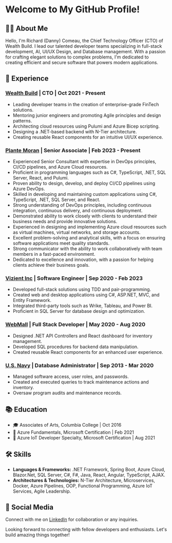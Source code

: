 # Welcome to My GitHub Profile!

## 🙋‍♂️ About Me

Hello, I'm Richard (Danny) Comeau, the Chief Technology Officer (CTO) of Wealth Build. I lead our talented developer teams specializing in full-stack development, AI, UI/UX Design, and Database management. With a passion for crafting elegant solutions to complex problems, I'm dedicated to creating efficient and secure software that powers modern applications.

## 💼 Experience

### [Wealth Build](https://www.wealthbuild.ai) | CTO | Oct 2021 - Present
- Leading developer teams in the creation of enterprise-grade FinTech solutions.
- Mentoring junior engineers and promoting Agile principles and design patterns.
- Architecting cloud resources using Pulumi and Azure Bicep scripting.
- Designing a .NET-based backend with N-Tier architecture.
- Creating reusable React components for an intuitive UI/UX experience.

### [Plante Moran](https://www.plantemoran.com/) | Senior Associate | Feb 2023 - Present
- Experienced Senior Consultant with expertise in DevOps principles, CI/CD pipelines, and Azure Cloud resources.
- Proficient in programming languages such as C#, TypeScript, .NET, SQL Server, React, and Pulumi.
- Proven ability to design, develop, and deploy CI/CD pipelines using Azure DevOps.
- Skilled in developing and maintaining custom applications using C#, TypeScript, .NET, SQL Server, and React.
- Strong understanding of DevOps principles, including continuous integration, continuous delivery, and continuous deployment.
- Demonstrated ability to work closely with clients to understand their business needs and provide innovative solutions.
- Experienced in designing and implementing Azure cloud resources such as virtual machines, virtual networks, and storage accounts.
- Excellent problem-solving and analytical skills, with a focus on ensuring software applications meet quality standards.
- Strong communicator with the ability to work collaboratively with team members in a fast-paced environment.
- Dedicated to excellence and innovation, with a passion for helping clients achieve their business goals.

### [Vizient Inc](https://www.vizientinc.com) | Software Engineer | Sep 2020 - Feb 2023
- Developed full-stack solutions using TDD and pair-programming.
- Created web and desktop applications using C#, ASP.NET, MVC, and Entity Framework.
- Integrated third-party tools such as Wrike, Tableau, and Power BI.
- Proficient in SQL Server for database design and optimization.

### [WebMall](https://www.linkedin.com/company/webmallshopping/) | Full Stack Developer | May 2020 - Aug 2020
- Designed .NET API Controllers and React dashboard for inventory management.
- Developed SQL procedures for backend data manipulation.
- Created reusable React components for an enhanced user experience.

### [U.S. Navy](https://www.navy.mil) | Database Administrator | Sep 2013 - Mar 2020
- Managed software access, user roles, and passwords.
- Created and executed queries to track maintenance actions and inventory.
- Oversaw program audits and maintenance records.

## 📚 Education

- 🎓 Associates of Arts, Columbia College | Oct 2016
- 📜 Azure Fundamentals, Microsoft Certification | Feb 2021
- 📜 Azure IoT Developer Specialty, Microsoft Certification | Aug 2021

## 🛠️ Skills

- **Languages & Frameworks:** .NET Framework, Spring Boot, Azure Cloud, Blazor.Net, SQL Server, C#, F#, Java, React, Angular, TypeScript, AJAX.
- **Architectures & Technologies:** N-Tier Architecture, Microservices, Docker, Azure Pipelines, OOP, Functional Programming, Azure IoT Services, Agile Leadership.

## 📱 Social Media

Connect with me on [LinkedIn](https://www.linkedin.com/in/richard-daniel-comeau/) for collaboration or any inquiries.

Looking forward to connecting with fellow developers and enthusiasts. Let's build amazing things together!
